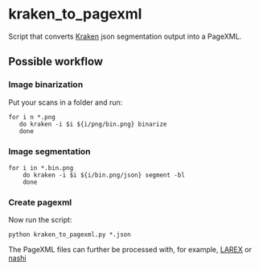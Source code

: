# kraken_to_pagexml

Script that converts [Kraken](https://github.com/mittagessen/kraken) json segmentation output into a PageXML.

## Possible workflow

### Image binarization

Put your scans in a folder and run:

```
for i n *.png
   do kraken -i $i ${i/png/bin.png} binarize
   done
```

### Image segmentation

```
for i in *.bin.png
    do kraken -i $i ${i/bin.png/json} segment -bl
    done
```
 
### Create pagexml

Now run the script:

```
python kraken_to_pagexml.py *.json
```


The PageXML files can further be processed with, for example, [LAREX](https://github.com/OCR4all/LAREX) or [nashi](https://github.com/andbue/nashi)




